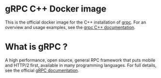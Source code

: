 # gRPC C++ Docker image

This is the official docker image for the C++ installation of [grpc][].  For an
overview and usage examples, see the [grpc C++ documentation][].

# What is gRPC ?

A high performance, open source, general RPC framework that puts mobile and
HTTP/2 first, available in many programming languages.  For full details, see
the official [gRPC documentation][].

[grpc]:http:/grpc.io
[grpc documentation]:http://www.grpc.io/docs/
[grpc C++ documentation]:http://www.grpc.io/docs/tutorials/basic/c.html
